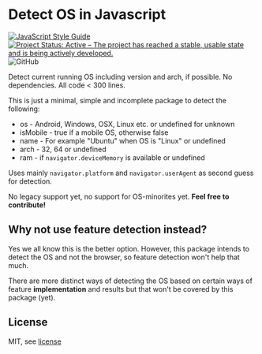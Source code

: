 # Detect OS in Javascript

[![JavaScript Style Guide](https://img.shields.io/badge/code_style-standard-brightgreen.svg)](https://standardjs.com)
[![Project Status: Active – The project has reached a stable, usable state and is being actively developed.](https://www.repostatus.org/badges/latest/active.svg)](https://www.repostatus.org/#active)
![GitHub](https://img.shields.io/github/license/jankapunkt/js-detect-os)


Detect current running OS including version and arch, if possible. 
No dependencies. All code < 300 lines.

This is just a minimal, simple and incomplete package to detect the following:

* os - Android, Windows, OSX, Linux etc. or undefined for unknown
* isMobile - true if a mobile OS, otherwise false
* name - For example "Ubuntu" when OS is "Linux" or undefined
* arch - 32, 64 or undefined
* ram - if `navigator.deviceMemory` is available or undefined

Uses mainly `navigator.platform` and `navigator.userAgent` as second guess for detection.

No legacy support yet, no support for OS-minorites yet. **Feel free to contribute!**

## Why not use feature detection instead?

Yes we all know this is the better option. However, this package intends to
detect the OS and not the browser, so feature detection won't help that much.

There are more distinct ways of detecting the OS based on certain ways of 
feature **implementation** and results but that won't be covered by this package
(yet). 

## License

MIT, see [license](./LICENSE)
